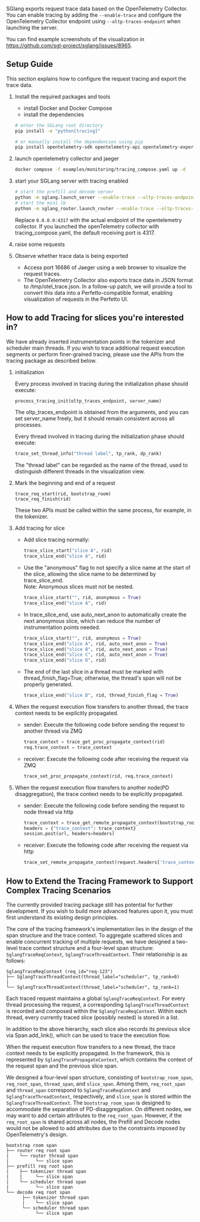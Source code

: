 SGlang exports request trace data based on the OpenTelemetry Collector. You can enable tracing by adding the `--enable-trace` and configure the OpenTelemetry Collector endpoint using `--oltp-traces-endpoint` when launching the server.

You can find example screenshots of the visualization in https://github.com/sgl-project/sglang/issues/8965.

## Setup Guide
This section explains how to configure the request tracing and export the trace data.
1. Install the required packages and tools
    * install Docker and Docker Compose
    * install the dependencies
    ```bash
    # enter the SGLang root directory
    pip install -e "python[tracing]"

    # or manually install the dependencies using pip
    pip install opentelemetry-sdk opentelemetry-api opentelemetry-exporter-otlp opentelemetry-exporter-otlp-proto-grpc
    ```

2. launch opentelemetry collector and jaeger
    ```bash
    docker compose -f examples/monitoring/tracing_compose.yaml up -d
    ```

3. start your SGLang server with tracing enabled
    ```bash
    # start the prefill and decode server
    python -m sglang.launch_server --enable-trace --oltp-traces-endpoint 0.0.0.0:4317 <other option>
    # start the mini lb
    python -m sglang_router.launch_router --enable-trace --oltp-traces-endpoint 0.0.0.0:4317 <other option>
    ```

    Replace `0.0.0.0:4317` with the actual endpoint of the opentelemetry collector. If you launched the openTelemetry collector with tracing_compose.yaml, the default receiving port is 4317.

4. raise some requests
5. Observe whether trace data is being exported
    * Access port 16686 of Jaeger using a web browser to visualize the request traces.
    * The OpenTelemetry Collector also exports trace data in JSON format to /tmp/otel_trace.json. In a follow-up patch, we will provide a tool to convert this data into a Perfetto-compatible format, enabling visualization of requests in the Perfetto UI.

## How to add Tracing for slices you're interested in?
We have already inserted instrumentation points in the tokenizer and scheduler main threads. If you wish to trace additional request execution segments or perform finer-grained tracing, please use the APIs from the tracing package as described below.

1. initialization

    Every process involved in tracing during the initialization phase should execute:
    ```python
    process_tracing_init(oltp_traces_endpoint, server_name)
    ```
    The oltp_traces_endpoint is obtained from the arguments, and you can set server_name freely, but it should remain consistent across all processes.

    Every thread involved in tracing during the initialization phase should execute:
    ```python
    trace_set_thread_info("thread label", tp_rank, dp_rank)
    ```
    The "thread label" can be regarded as the name of the thread, used to distinguish different threads in the visualization view.

2. Mark the beginning and end of a request
    ```
    trace_req_start(rid, bootstrap_room)
    trace_req_finish(rid)
    ```
    These two APIs must be called within the same process, for example, in the tokenizer.

3. Add tracing for slice

    * Add slice tracing normally:
        ```python
        trace_slice_start("slice A", rid)
        trace_slice_end("slice A", rid)
        ```

    - Use the "anonymous" flag to not specify a slice name at the start of the slice, allowing the slice name to be determined by trace_slice_end.
    <br>Note: Anonymous slices must not be nested.
        ```python
        trace_slice_start("", rid, anonymous = True)
        trace_slice_end("slice A", rid)
        ```

    - In trace_slice_end, use auto_next_anon to automatically create the next anonymous slice, which can reduce the number of instrumentation points needed.
        ```python
        trace_slice_start("", rid, anonymous = True)
        trace_slice_end("slice A", rid, auto_next_anon = True)
        trace_slice_end("slice B", rid, auto_next_anon = True)
        trace_slice_end("slice C", rid, auto_next_anon = True)
        trace_slice_end("slice D", rid)
        ```
    - The end of the last slice in a thread must be marked with thread_finish_flag=True; otherwise, the thread's span will not be properly generated.
        ```python
        trace_slice_end("slice D", rid, thread_finish_flag = True)
        ```

4. When the request execution flow transfers to another thread, the trace context needs to be explicitly propagated.
    - sender: Execute the following code before sending the request to another thread via ZMQ
        ```python
        trace_context = trace_get_proc_propagate_context(rid)
        req.trace_context = trace_context
        ```
    - receiver: Execute the following code after receiving the request via ZMQ
        ```python
        trace_set_proc_propagate_context(rid, req.trace_context)
        ```

5. When the request execution flow transfers to another node(PD disaggregation), the trace context needs to be explicitly propagated.
    - sender: Execute the following code before sending the request to node thread via http
        ```python
        trace_context = trace_get_remote_propagate_context(bootstrap_room_list)
        headers = {"trace_context": trace_context}
        session.post(url, headers=headers)
        ```
    - receiver: Execute the following code after receiving the request via http
        ```python
        trace_set_remote_propagate_context(request.headers['trace_context'])
        ```

## How to Extend the Tracing Framework to Support Complex Tracing Scenarios

The currently provided tracing package still has potential for further development. If you wish to build more advanced features upon it, you must first understand its existing design principles.

The core of the tracing framework's implementation lies in the design of the span structure and the trace context. To aggregate scattered slices and enable concurrent tracking of multiple requests, we have designed a two-level trace context structure and a four-level span structure: `SglangTraceReqContext`, `SglangTraceThreadContext`. Their relationship is as follows:
```
SglangTraceReqContext (req_id="req-123")
├── SglangTraceThreadContext(thread_label="scheduler", tp_rank=0)
|
└── SglangTraceThreadContext(thread_label="scheduler", tp_rank=1)
```

Each traced request maintains a global `SglangTraceReqContext`. For every thread processing the request, a corresponding `SglangTraceThreadContext` is recorded and composed within the `SglangTraceReqContext`. Within each thread, every currently traced slice (possibly nested) is stored in a list.

In addition to the above hierarchy, each slice also records its previous slice via Span.add_link(), which can be used to trace the execution flow.

When the request execution flow transfers to a new thread, the trace context needs to be explicitly propagated. In the framework, this is represented by `SglangTracePropagateContext`, which contains the context of the request span and the previous slice span.


We designed a four-level span structure, consisting of `bootstrap_room_span`, `req_root_span`, `thread_span`, and `slice_span`. Among them, `req_root_span` and `thread_span` correspond to `SglangTraceReqContext` and `SglangTraceThreadContext`, respectively, and `slice_span` is stored within the `SglangTraceThreadContext`. The `bootstrap_room_span` is designed to accommodate the separation of PD-disaggregation. On different nodes, we may want to add certain attributes to the `req_root_span`. However, if the `req_root_span` is shared across all nodes, the Prefill and Decode nodes would not be allowed to add attributes due to the constraints imposed by OpenTelemetry's design.

```
bootstrap room span
├── router req root span
|    └── router thread span
|          └── slice span
├── prefill req root span
|    ├── tokenizer thread span
|    |     └── slice span
|    └── scheduler thread span
|          └── slice span
└── decode req root span
      ├── tokenizer thread span
      |    └── slice span
      └── scheduler thread span
           └── slice span
```
